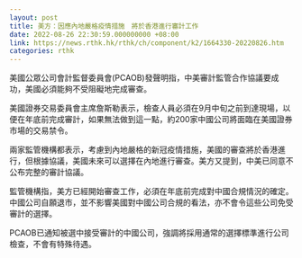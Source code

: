 ```yaml
---
layout: post
title: 美方：因應內地嚴格疫情措施　將於香港進行審計工作
date: 2022-08-26 22:30:59.000000000 +08:00
link: https://news.rthk.hk/rthk/ch/component/k2/1664330-20220826.htm
categories: rthk
---
```


美國公眾公司會計監督委員會(PCAOB)發聲明指，中美審計監管合作協議要成功，美國必須能夠不受阻礙地完成審查。

美國證券交易委員會主席詹斯勒表示，檢查人員必須在9月中旬之前到達現場，以便在年底前完成審計，如果無法做到這一點，約200家中國公司將面臨在美國證券市場的交易禁令。

兩家監管機構都表示，考慮到內地嚴格的新冠疫情措施，美國的審查將於香港進行，但根據協議，美國未來可以選擇在內地進行審查。美方又提到，中美已同意不公布完整的審計協議。

監管機構指，美方已經開始審查工作，必須在年底前完成對中國合規情況的確定。中國公司自願退市，並不影響美國對中國公司合規的看法，亦不會令這些公司免受審計的選擇。

PCAOB已通知被選中接受審計的中國公司，強調將採用通常的選擇標準進行公司檢查，不會有特殊待遇。
